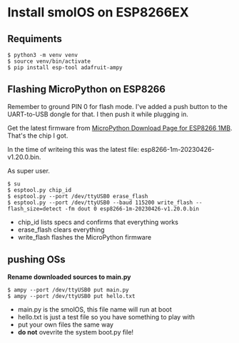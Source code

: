 # Install smolOS on ESP8266EX

## Requiments
```
$ python3 -m venv venv
$ source venv/bin/activate
$ pip install esp-tool adafruit-ampy
```

## Flashing MicroPython on ESP8266
Remember to ground PIN 0 for flash mode. I've added a push button to the UART-to-USB dongle for that. I then push it while plugging in.

Get the latest firmware from [MicroPython Download Page for ESP8266 1MB](https://micropython.org/download/esp8266-1m/). That's the chip I got.

In the time of writeing this was the latest file: esp8266-1m-20230426-v1.20.0.bin.

As super user.

```
$ su
$ esptool.py chip_id
$ esptool.py --port /dev/ttyUSB0 erase_flash
$ esptool.py --port /dev/ttyUSB0 --baud 115200 write_flash --flash_size=detect -fm dout 0 esp8266-1m-20230426-v1.20.0.bin
```

- chip_id lists specs and confirms that everything works
- erase_flash clears everything
- write_flash flashes the MicroPython firmware

## pushing OSs
**Rename downloaded sources to main.py**
```
$ ampy --port /dev/ttyUSB0 put main.py
$ ampy --port /dev/ttyUSB0 put hello.txt
```
- main.py is the smolOS, this file name will run at boot
- hello.txt is just a test file so you have something to play with
- put your own files the same way
- **do not** ovevrite the system boot.py file!
